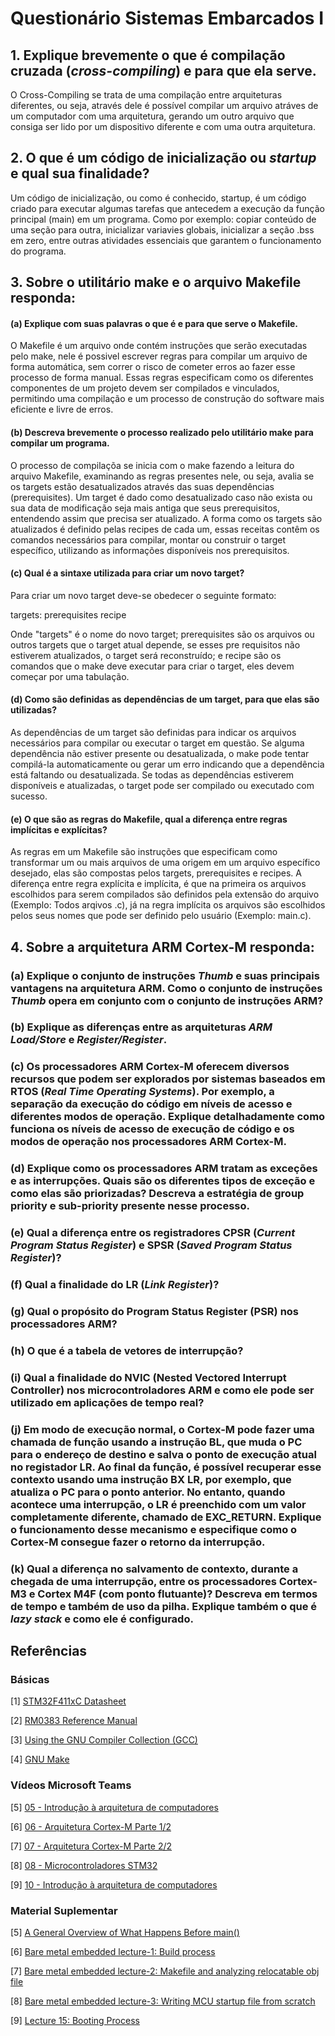 # Questionário Sistemas Embarcados I

## 1. Explique brevemente o que é compilação cruzada (***cross-compiling***) e para que ela serve.
O Cross-Compiling se trata de uma compilação entre arquiteturas diferentes, ou seja, através dele é possível compilar um arquivo atráves de um computador com uma arquitetura, gerando um outro arquivo que consiga ser lido por um dispositivo diferente e com uma outra arquitetura.


## 2. O que é um código de inicialização ou ***startup*** e qual sua finalidade?
Um código de inicialização, ou como é conhecido, startup, é um código criado para executar algumas tarefas que antecedem a execução da função principal (main) em um programa. Como por exemplo: copiar conteúdo de uma seção para outra, inicializar variavies globais, inicializar a seção .bss em zero, entre outras atividades essenciais que garantem o funcionamento do programa.


## 3. Sobre o utilitário **make** e o arquivo **Makefile responda**:

#### (a) Explique com suas palavras o que é e para que serve o **Makefile**.
O Makefile é um arquivo onde contém instruções que serão executadas pelo make, nele é possivel escrever regras para compilar um arquivo de forma automática, sem correr o risco de cometer erros ao fazer esse processo de forma manual. Essas regras especificam como os diferentes componentes de um projeto devem ser compilados e vinculados, permitindo uma compilação e um processo de construção do software mais eficiente e livre de erros.


#### (b) Descreva brevemente o processo realizado pelo utilitário **make** para compilar um programa.
O processo de compilaçõa se inicia com o make fazendo a leitura do arquivo Makefile, examinando as regras presentes nele, ou seja, avalia se os targets estão desatualizados através das suas dependências (prerequisites). Um target é dado como desatualizado caso não exista ou sua data de modificação seja mais antiga que seus prerequisitos, entendendo assim que precisa ser atualizado. 
A forma como os targets são atualizados é definido pelas recipes de cada um, essas receitas contêm os comandos necessários para compilar, montar ou construir o target específico, utilizando as informações disponíveis nos prerequisitos.


#### (c) Qual é a sintaxe utilizada para criar um novo **target**?
Para criar um novo target deve-se obedecer o seguinte formato:

targets: prerequisites
	recipe 

Onde "targets" é o nome do novo target; prerequisites são os arquivos ou outros targets que o target atual depende, se esses pre requisitos não estiverem atualizados, o target será reconstruído; e recipe são os comandos que o make deve executar para criar o target, eles devem começar por uma tabulação. 


#### (d) Como são definidas as dependências de um **target**, para que elas são utilizadas?
As dependências de um target são definidas para indicar os arquivos necessários para compilar ou executar o target em questão. Se alguma dependência não estiver presente ou desatualizada, o make pode tentar compilá-la automaticamente ou gerar um erro indicando que a dependência está faltando ou desatualizada. Se todas as dependências estiverem disponíveis e atualizadas, o target pode ser compilado ou executado com sucesso.


#### (e) O que são as regras do **Makefile**, qual a diferença entre regras implícitas e explícitas?
As regras em um Makefile são instruções que especificam como transformar um ou mais arquivos de uma origem em um arquivo específico desejado, elas são compostas pelos targets, prerequisites e recipes. 
A diferença entre regra explícita e implícita, é que na primeira os arquivos escolhidos para serem compilados são definidos pela extensão do arquivo (Exemplo: Todos arqivos .c), já na regra implícita os arquivos são escolhidos pelos seus nomes que pode ser definido pelo usuário (Exemplo: main.c).  


## 4. Sobre a arquitetura **ARM Cortex-M** responda:

### (a) Explique o conjunto de instruções ***Thumb*** e suas principais vantagens na arquitetura ARM. Como o conjunto de instruções ***Thumb*** opera em conjunto com o conjunto de instruções ARM?

### (b) Explique as diferenças entre as arquiteturas ***ARM Load/Store*** e ***Register/Register***.

### (c) Os processadores **ARM Cortex-M** oferecem diversos recursos que podem ser explorados por sistemas baseados em **RTOS** (***Real Time Operating Systems***). Por exemplo, a separação da execução do código em níveis de acesso e diferentes modos de operação. Explique detalhadamente como funciona os níveis de acesso de execução de código e os modos de operação nos processadores **ARM Cortex-M**.

### (d) Explique como os processadores ARM tratam as exceções e as interrupções. Quais são os diferentes tipos de exceção e como elas são priorizadas? Descreva a estratégia de **group priority** e **sub-priority** presente nesse processo.

### (e) Qual a diferença entre os registradores **CPSR** (***Current Program Status Register***) e **SPSR** (***Saved Program Status Register***)?

### (f) Qual a finalidade do **LR** (***Link Register***)?

### (g) Qual o propósito do Program Status Register (PSR) nos processadores ARM?

### (h) O que é a tabela de vetores de interrupção?

### (i) Qual a finalidade do NVIC (**Nested Vectored Interrupt Controller**) nos microcontroladores ARM e como ele pode ser utilizado em aplicações de tempo real?

### (j) Em modo de execução normal, o Cortex-M pode fazer uma chamada de função usando a instrução **BL**, que muda o **PC** para o endereço de destino e salva o ponto de execução atual no registador **LR**. Ao final da função, é possível recuperar esse contexto usando uma instrução **BX LR**, por exemplo, que atualiza o **PC** para o ponto anterior. No entanto, quando acontece uma interrupção, o **LR** é preenchido com um valor completamente  diferente,  chamado  de  **EXC_RETURN**.  Explique  o  funcionamento  desse  mecanismo  e especifique como o **Cortex-M** consegue fazer o retorno da interrupção. 

### (k) Qual  a  diferença  no  salvamento  de  contexto,  durante  a  chegada  de  uma  interrupção,  entre  os processadores Cortex-M3 e Cortex M4F (com ponto flutuante)? Descreva em termos de tempo e também de uso da pilha. Explique também o que é ***lazy stack*** e como ele é configurado. 






## Referências

### Básicas

[1] [STM32F411xC Datasheet](https://www.st.com/resource/en/datasheet/stm32f411ce.pdf)

[2] [RM0383 Reference Manual](https://www.st.com/resource/en/reference_manual/rm0383-stm32f411xce-advanced-armbased-32bit-mcus-stmicroelectronics.pdf)

[3] [Using the GNU Compiler Collection (GCC)](https://gcc.gnu.org/onlinedocs/gcc/index.html)

[4] [GNU Make](https://www.gnu.org/software/make/manual/html_node/index.html)

### Vídeos Microsoft Teams

[5] [05 - Introdução à arquitetura de computadores](https://web.microsoftstream.com/embed/channel/f6b3a0de-e6f3-4652-b2d5-f1164032498a?app=microsoftteams&sort=undefined&l=pt-br#)

[6] [06 - Arquitetura Cortex-M Parte 1/2](https://web.microsoftstream.com/embed/channel/f6b3a0de-e6f3-4652-b2d5-f1164032498a?app=microsoftteams&sort=undefined&l=pt-br#)

[7] [07 - Arquitetura Cortex-M Parte 2/2](https://web.microsoftstream.com/embed/channel/f6b3a0de-e6f3-4652-b2d5-f1164032498a?app=microsoftteams&sort=undefined&l=pt-br#)

[8] [08 - Microcontroladores STM32](https://web.microsoftstream.com/embed/channel/f6b3a0de-e6f3-4652-b2d5-f1164032498a?app=microsoftteams&sort=undefined&l=pt-br#)

[9] [10 - Introdução à arquitetura de computadores](https://web.microsoftstream.com/embed/channel/f6b3a0de-e6f3-4652-b2d5-f1164032498a?app=microsoftteams&sort=undefined&l=pt-br#)

### Material Suplementar

[5] [A General Overview of What Happens Before main()](https://embeddedartistry.com/blog/2019/04/08/a-general-overview-of-what-happens-before-main/)
 
[6] [Bare metal embedded lecture-1: Build process](https://youtu.be/qWqlkCLmZoE?si=mn5yDnJYudQ1PpZH)
 
[7] [Bare metal embedded lecture-2: Makefile and analyzing relocatable obj file](https://youtu.be/Bsq6P1B8JqI?si=yuNLPj3JQ-2IT1yo)
 
[8] [Bare metal embedded lecture-3: Writing MCU startup file from scratch](https://youtu.be/2Hm8eEHsgls?si=c27MpZ47ApiMSwHR)
 
[9] [Lecture 15: Booting Process](https://youtu.be/3brOzLJmeek?si=MsHRUEJP8zofjwJQ)
